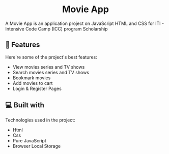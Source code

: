 <h1 align="center" id="title">Movie App</h1>

<p id="description">A Movie App is an application project on JavaScript HTML and CSS for ITI - Intensive Code Camp (ICC) program Scholarship</p>

  
<h2>🧐 Features</h2>

Here're some of the project's best features:

*   View movies series and TV shows
*   Search movies series and TV shows
*   Bookmark movies
*   Add movies to cart
*   Login & Register Pages

  
<h2>💻 Built with</h2>

Technologies used in the project:

*   Html
*   Css
*   Pure JavaScript
*   Browser Local Storage

